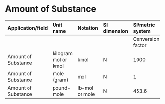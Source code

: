 # Amount of Substance

| Application/field | Unit name | Notation | SI dimension | SI/metric system |  | English/US system |  |
| :--- | :--- | :--- | :--- | :--- | :--- | :--- | :--- |
|  |  |  |  | Conversion factor | Unit | Conversion factor | Unit |
| Amount of Substance | kilogram mol or kmol | kmol | N | 1000 | mol | 2.2046 | lb-mol |
| Amount of Substance | mole (gram) | mol | N | 1 | mol | 0.0022046 | lb-mol |
| Amount of Substance | pound-mole | lb-mol or mole | N | 453.6 | mol | 1 | lb-mol |